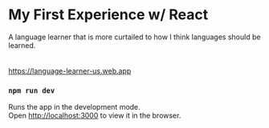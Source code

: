 # My First Experience w/ React
A language learner that is more curtailed to how I think languages should be learned.
<br> <br> <br>
https://language-learner-us.web.app
<br>

### `npm run dev`

Runs the app in the development mode.\
Open [http://localhost:3000](http://localhost:3000) to view it in the browser.


